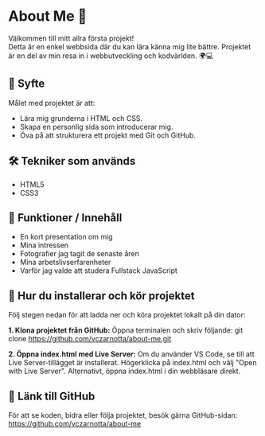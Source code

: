 # About Me 👋

Välkommen till mitt allra första projekt!  
Detta är en enkel webbsida där du kan lära känna mig lite bättre. Projektet är en del av min resa in i webbutveckling och kodvärlden. 🌍💻

## 🎯 Syfte

Målet med projektet är att:
- Lära mig grunderna i HTML och CSS.
- Skapa en personlig sida som introducerar mig.
- Öva på att strukturera ett projekt med Git och GitHub.

## 🛠️ Tekniker som används

- HTML5
- CSS3

## 📸 Funktioner / Innehåll

- En kort presentation om mig
- Mina intressen
- Fotografier jag tagit de senaste åren
- Mina arbetslivserfarenheter
- Varför jag valde att studera Fullstack JavaScript

## 🚀 Hur du installerar och kör projektet

Följ stegen nedan för att ladda ner och köra projektet lokalt på din dator:

**1. Klona projektet från GitHub:**
   Öppna terminalen och skriv följande:
   git clone https://github.com/vczarnotta/about-me.git
   
**2. Öppna index.html med Live Server:**
   Om du använder VS Code, se till att Live Server-tillägget är installerat.
   Högerklicka på index.html och välj "Open with Live Server".
   Alternativt, öppna index.html i din webbläsare direkt.

## 🔗 Länk till GitHub
För att se koden, bidra eller följa projektet, besök gärna GitHub-sidan:
https://github.com/vczarnotta/about-me
